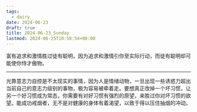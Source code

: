 ```yaml
---
tags:
  - dairy
date: 2024-06-23
draft: true
title: 2024-06-23_Sunday
lastmod: 2024-06-25T10:58:54+08:00
---
```

富有追求和激情胜过徒有聪明，因为追求和激情引你至实际行动，而徒有聪明却可能使你恃才傲物。

---

光靠意志力自控是不太现实的事情，因为人是情绪动物，一旦出现一些诱惑力超出当前自己的意志力级别的事物，极为容易被牵着走。要想真正改掉一个坏习惯，让另一个好习惯成为常态，你需要有对好习惯有强烈的原望，来胜过你对坏习惯的欲望。能成功戒烟者，无不是对健康的身体有着渴望，以致于得以压住抽烟的冲动。

